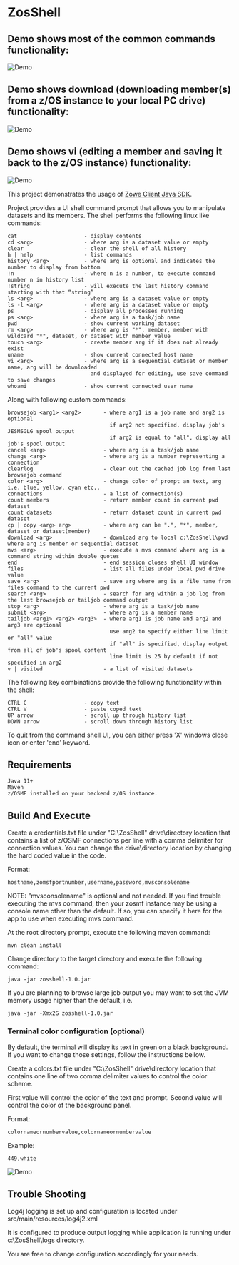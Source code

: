 # ZosShell

## Demo shows most of the common commands functionality:

![Demo](https://github.com/frankgiordano/ZosShell/blob/master/demos/main-demo.gif)

## Demo shows download (downloading member(s) from a z/OS instance to your local PC drive) functionality:

![Demo](https://github.com/frankgiordano/ZosShell/blob/master/demos/download-demo.gif)

## Demo shows vi (editing a member and saving it back to the z/OS instance) functionality:

![Demo](https://github.com/frankgiordano/ZosShell/blob/master/demos/save-demo.gif)
  
This project demonstrates the usage of [Zowe Client Java SDK](https://github.com/zowe/zowe-client-java-sdk).
  
Project provides a UI shell command prompt that allows you to manipulate datasets and its members. The shell performs the following linux like commands:  
  
    cat                     - display contents
    cd <arg>                - where arg is a dataset value or empty
    clear                   - clear the shell of all history
    h | help                - list commands
    history <arg>           - where arg is optional and indicates the number to display from bottom   
    !n                      - where n is a number, to execute command number n in history list   
    !string                 - will execute the last history command starting with that “string”
    ls <arg>                - where arg is a dataset value or empty 
    ls -l <arg>             - where arg is a dataset value or empty 
    ps                      - display all processes running
    ps <arg>                - where arg is a task/job name   
    pwd                     - show current working dataset
    rm <arg>                - where arg is "*", member, member with wildcard "*", dataset, or dataset with member value
    touch <arg>             - create member arg if it does not already exist
    uname                   - show current connected host name
    vi <arg>                - where arg is a sequential dataset or member name, arg will be downloaded 
                              and displayed for editing, use save command to save changes  
    whoami                  - show current connected user name
  
Along with following custom commands:  

    browsejob <arg1> <arg2>       - where arg1 is a job name and arg2 is optional
                                    if arg2 not specified, display job's JESMSGLG spool output
                                    if arg2 is equal to "all", display all job's spool output
    cancel <arg>                  - where arg is a task/job name  
    change <arg>                  - where arg is a number representing a connection
    clearlog                      - clear out the cached job log from last browsejob command 
    color <arg>                   - change color of prompt an text, arg i.e. blue, yellow, cyan etc..
    connections                   - a list of connection(s)   
    count members                 - return member count in current pwd dataset
    count datasets                - return dataset count in current pwd dataset
    cp | copy <arg> arg>          - where arg can be ".", "*", member, dataset or dataset(member)
    download <arg>                - download arg to local c:\ZosShell\pwd where arg is member or sequential dataset
    mvs <arg>                     - execute a mvs command where arg is a command string within double quotes
    end                           - end session closes shell UI window
    files                         - list all files under local pwd drive value
    save <arg>                    - save arg where arg is a file name from files command to the current pwd
    search <arg>                  - search for arg within a job log from the last browsejob or tailjob command output  
    stop <arg>                    - where arg is a task/job name  
    submit <arg>                  - where arg is a member name  
    tailjob <arg1> <arg2> <arg3>  - where arg1 is job name and arg2 and arg3 are optional
                                    use arg2 to specify either line limit or "all" value 
                                    if "all" is specified, display output from all of job's spool content
                                    line limit is 25 by default if not specified in arg2
    v | visited                   - a list of visited datasets  
  
The following key combinations provide the following functionality within the shell:  
  
    CTRL C                  - copy text
    CTRL V                  - paste coped text
    UP arrow                - scroll up through history list
    DOWN arrow              - scroll down through history list
    
To quit from the command shell UI, you can either press 'X' windows close icon or enter 'end' keyword.  
  
## Requirements  
  
    Java 11+ 
    Maven
    z/OSMF installed on your backend z/OS instance.
              
## Build And Execute  

Create a credentials.txt file under "C:\ZosShell" drive\directory location that contains a list of z/OSMF connections per line with a comma delimiter for
connection values. You can change the drive\directory location by changing the hard coded value in the code.    
  
Format:  
    
    hostname,zomsfportnumber,username,password,mvsconsolename  
  
NOTE: "mvsconsolename" is optional and not needed. If you find trouble executing the mvs command, then your zosmf instance may be using a console name other than the default. If so, you can specify it here for the app to use when executing mvs command.   
        
At the root directory prompt, execute the following maven command:  
  
    mvn clean install  
  
Change directory to the target directory and execute the following command:  
  
    java -jar zosshell-1.0.jar   
  
If you are planning to browse large job output you may want to set the JVM memory usage higher than the default, i.e.  
  
    java -jar -Xmx2G zosshell-1.0.jar   
  
### Terminal color configuration (optional)
  
By default, the terminal will display its text in green on a black background. If you want to change those settings, follow the instructions bellow.  
  
Create a colors.txt file under "C:\ZosShell" drive\directory location that contains one line of two comma delimiter values to control the color scheme.    
  
First value will control the color of the text and prompt. Second value will control the color of the background panel.  
  
Format:  
  
    colornameornumbervalue,colornameornumbervalue  
  
Example:  
  
    449,white

![Demo](https://github.com/frankgiordano/ZosShell/blob/master/demos/color.gif)    

## Trouble Shooting
    
Log4j logging is set up and configuration is located under src/main/resources/log4j2.xml  
    
It is configured to produce output logging while application is running under c:\ZosShell\logs directory.  
      
You are free to change configuration accordingly for your needs.  
    
  
  
